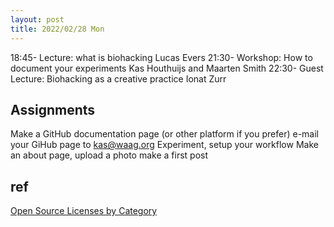 ```yaml
---
layout: post
title: 2022/02/28 Mon
---
```


18:45- Lecture: what is biohacking Lucas Evers 
21:30- Workshop: How to document your experiments Kas Houthuijs and Maarten Smith
22:30- Guest Lecture: Biohacking as a creative practice Ionat Zurr 

## Assignments
Make a GitHub documentation page (or other platform if you prefer)
e-mail your GiHub page to kas@waag.org
Experiment, setup your workflow
Make an about page, upload a photo
make a first post

## ref
[Open Source Licenses by Category](https://opensource.org/licenses/category)
